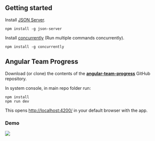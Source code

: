 ## Getting started

Install [JSON Server](https://github.com/typicode/json-server).

```
npm install -g json-server
```

Install [concurrently](https://github.com/kimmobrunfeldt/concurrently) (Run multiple commands concurrently).

```
npm install -g concurrently
```

## Angular Team Progress

Download (or clone) the contents of the **[angular-team-progress](https://github.com/SGAWP/Angular-Team-Progress)** GitHub repository.

In system console, in main repo folder run:

```cli
npm install
npm run dev
```

This opens [http://localhost:4200/](http://localhost:4200/) in your default browser with the app.

### Demo

<img src="https://i.imgur.com/tTDH059.png"/>